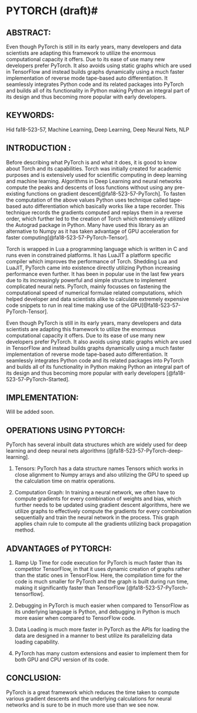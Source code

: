 # PYTORCH (draft)#

## ABSTRACT: ##

Even though PyTorch is still in its early years, many developers and data scientists are adapting this framework to utilize the enormous computational capacity it offers. Due to its ease of use many new developers prefer PyTorch. It also avoids using static graphs which are used in TensorFlow and instead builds graphs dynamically using a much faster implementation of reverse mode tape-based auto differentiation. It seamlessly integrates Python code and its related packages into PyTorch and builds all of its functionality in Python making Python an integral part of its design and thus becoming more popular with early developers.


## KEYWORDS: ##

Hid fa18-523-57, Machine Learning, Deep Learning, Deep Neural Nets, NLP


## INTRODUCTION : ##

Before describing what PyTorch is and what it does, it is good to know about Torch and its capabilities. Torch was initially created for academic purposes and is extensively used for scientific computing in deep learning and machine learning. Algorithms in Deep Learning and neural networks compute the peaks and descents of loss functions without using any pre-existing functions on gradient descent[@fa18-523-57-PyTorch]. To fasten the computation of the above values Python uses technique called tape-based auto differentiation which basically  works like a tape recorder. This technique records the gradients computed and replays them in a reverse order, which further led to the creation of Torch which extensively utilized the Autograd package in Python. Many have used this library as an alternative to Numpy as it has taken advantage of GPU acceleration for faster computing[@fa18-523-57-PyTorch-Tensor].

Torch is wrapped in Lua a programming language which is written in C and runs even in constrained platforms. It has LuaJIT a platform specific compiler which improves the performance of Torch. Shedding Lua and LuaJIT, PyTorch came into existence  directly utilizing Python increasing performance even further. It has been in popular use in the last few years due to its increasingly powerful and simple structure to implement complicated neural nets. PyTorch, mainly focusses on fastening the computational speed of numerical formulae related computations, which helped developer and data scientists alike to calculate extremely expensive code snippets to run in real time making use of the GPU[@fa18-523-57-PyTorch-Tensor].

Even though PyTorch is still in its early years, many developers and data scientists are adapting this framework to utilize the enormous computational capacity it offers. Due to its ease of use many new developers prefer PyTorch. It also avoids using static graphs which are used in TensorFlow and instead builds graphs dynamically using a much faster implementation of reverse mode tape-based auto differentiation. It seamlessly integrates Python code and its related packages into PyTorch and builds all of its functionality in Python making Python an integral part of its design and thus becoming more popular with early developers [@fa18-523-57-PyTorch-Started].


## IMPLEMENTATION: ##

Will be added soon.


## OPERATIONS USING PYTORCH: ## 

PyTorch has several inbuilt data structures which are widely used for deep learning and deep neural nets algorithms [@fa18-523-57-PyTorch-deep-learning].

1.	Tensors: PyTorch has a data structure names Tensors which works in close alignment to Numpy arrays and also utilizing the GPU to speed up the calculation time on matrix operations. 

2.	Computation Graph: In training a neural network, we often have to compute gradients for every combination of weights and bias, which further needs to be updated using gradient descent algorithms, here we utilize graphs to effectively compute the gradients for every combination sequentially and train the neural network in the process. This graph applies chain rule to compute all the gradients utilizing back propagation method.


## ADVANTAGES of PYTORCH: ## 

1.	Ramp Up Time for code execution for PyTorch is much faster than its competitor TensorFlow, in that it uses dynamic creation of graphs rather than the static ones in TensorFlow. Here, the compilation time for the code is much smaller for PyTorch and the graph is built during run time, making it significantly faster than TensorFlow [@fa18-523-57-PyTorch-tensorflow]. 

2.	Debugging in PyTorch is much easier when compared to TensorFlow as its underlying language is Python, and debugging in Python is much more easier when compared to TensorFlow code.

3.	Data Loading is much more faster in PyTorch as the APIs for loading the data are designed in a manner to best utilize its parallelizing data loading capability. 

4.	PyTorch has many custom extensions and easier to implement them for both GPU and CPU version of its code.


## CONCLUSION: ##

PyTorch is a great framework which reduces the time taken to compute various gradient descents and the underlying calculations for neural networks and is sure to be in much more use than we see now.
